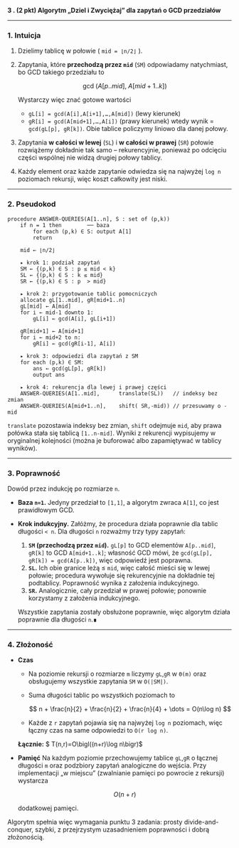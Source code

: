 **3 . (2 pkt) Algorytm „Dziel i Zwyciężaj” dla zapytań o GCD przedziałów**

---

### 1. Intuicja

1. Dzielimy tablicę w połowie ( `mid = ⌊n/2⌋` ).
2. Zapytania, które **przechodzą przez `mid`** (`SM`) odpowiadamy natychmiast, bo GCD takiego przedziału to

   $$
   \gcd\!\bigl(A[p..mid],\;A[mid+1..k]\bigr)
   $$

   Wystarczy więc znać gotowe wartości

   * `gL[i] = gcd(A[i],A[i+1],…,A[mid])`   (lewy kierunek)
   * `gR[i] = gcd(A[mid+1],…,A[i])`        (prawy kierunek)
     wtedy wynik = `gcd(gL[p], gR[k])`.
     Obie tablice policzymy liniowo dla danej połowy.
3. Zapytania **w całości w lewej** (`SL`) i **w całości w prawej** (`SR`) połowie rozwiążemy dokładnie tak samo – rekurencyjnie, ponieważ po odcięciu części wspólnej nie widzą drugiej połowy tablicy.
4. Każdy element oraz każde zapytanie odwiedza się na najwyżej `log n` poziomach rekursji, więc koszt całkowity jest niski.

---

### 2. Pseudokod

```text
procedure ANSWER-QUERIES(A[1..n], S : set of (p,k))
    if n = 1 then        ── baza
        for each (p,k) ∈ S: output A[1]
        return

    mid ← ⌊n/2⌋

    ▸ krok 1: podział zapytań
    SM ← {(p,k) ∈ S : p ≤ mid < k}
    SL ← {(p,k) ∈ S : k ≤ mid}
    SR ← {(p,k) ∈ S : p  > mid}

    ▸ krok 2: przygotowanie tablic pomocniczych
    allocate gL[1..mid], gR[mid+1..n]
    gL[mid] ← A[mid]
    for i ← mid-1 downto 1:
        gL[i] ← gcd(A[i], gL[i+1])

    gR[mid+1] ← A[mid+1]
    for i ← mid+2 to n:
        gR[i] ← gcd(gR[i-1], A[i])

    ▸ krok 3: odpowiedzi dla zapytań z SM
    for each (p,k) ∈ SM:
        ans ← gcd(gL[p], gR[k])
        output ans

    ▸ krok 4: rekurencja dla lewej i prawej części
    ANSWER-QUERIES(A[1..mid],      translate(SL))   // indeksy bez zmian
    ANSWER-QUERIES(A[mid+1..n],    shift( SR,-mid)) // przesuwamy o -mid
```

`translate` pozostawia indeksy bez zmian, `shift` odejmuje `mid`, aby prawa połówka stała się tablicą `[1..n-mid]`. Wyniki z rekurencji wypisujemy w oryginalnej kolejności (można je buforować albo zapamiętywać w tablicy wyników).

---

### 3. Poprawność

Dowód przez indukcję po rozmiarze `n`.

* **Baza `n=1`.**
  Jedyny przedział to `[1,1]`, a algorytm zwraca `A[1]`, co jest prawidłowym GCD.

* **Krok indukcyjny.**
  Załóżmy, że procedura działa poprawnie dla tablic długości `< n`.
  Dla długości `n` rozważmy trzy typy zapytań:

  1. **`SM` (przechodzą przez `mid`).**
     `gL[p]` to GCD elementów `A[p..mid]`, `gR[k]` to GCD `A[mid+1..k]`;
     własność GCD mówi, że `gcd(gL[p], gR[k]) = gcd(A[p..k])`, więc odpowiedź jest poprawna.
  2. **`SL`.**
     Ich obie granice leżą ≤ `mid`, więc całość mieści się w lewej połowie; procedura wywołuje się rekurencyjnie na dokładnie tej podtablicy. Poprawność wynika z założenia indukcyjnego.
  3. **`SR`.**
     Analogicznie, cały przedział w prawej połowie; ponownie korzystamy z założenia indukcyjnego.

  Wszystkie zapytania zostały obsłużone poprawnie, więc algorytm działa poprawnie dla długości `n`.∎

---

### 4. Złożoność

* **Czas**

  * Na poziomie rekursji o rozmiarze `m` liczymy `gL`,`gR` w `Θ(m)` oraz obsługujemy wszystkie zapytania `SM` w `O(|SM|)`.
  * Suma długości tablic po wszystkich poziomach to

    $$
    n + \frac{n}{2} + \frac{n}{2} + \frac{n}{4} + \dots = O(n\log n)
    $$
  * Każde z `r` zapytań pojawia się na najwyżej `log n` poziomach,
    więc łączny czas na same odpowiedzi to `O(r log n)`.

  **Łącznie:** $  T(n,r)=O\bigl((n+r)\log n\bigr)$

* **Pamięć**
  Na każdym poziomie przechowujemy tablice `gL`,`gR` o łącznej długości `m` oraz podzbiory zapytań analogiczne do wejścia.
  Przy implementacji „w miejscu” (zwalnianie pamięci po powrocie z rekursji) wystarcza

  $$
    O(n+r)
  $$

  dodatkowej pamięci.

Algorytm spełnia więc wymagania punktu 3 zadania: prosty divide-and-conquer, szybki, z przejrzystym uzasadnieniem poprawności i dobrą złożonością.
